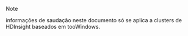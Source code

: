 > [!NOTE]
> informações de saudação neste documento só se aplica a clusters de HDInsight baseados em tooWindows.
> 
> 

